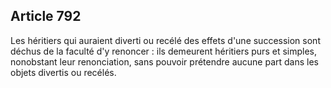 Article 792
----
Les héritiers qui auraient diverti ou recélé des effets d'une succession sont
déchus de la faculté d'y renoncer : ils demeurent héritiers purs et simples,
nonobstant leur renonciation, sans pouvoir prétendre aucune part dans les objets
divertis ou recélés.

